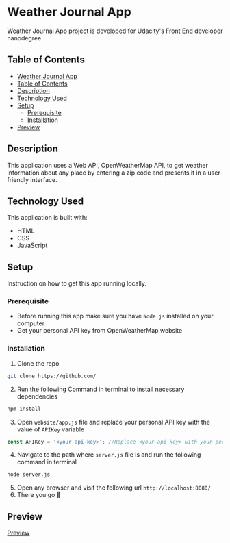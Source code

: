 # Weather Journal App

Weather Journal App project is developed for Udacity's Front End developer nanodegree.

## Table of Contents
- [Weather Journal App](#weather-journal-app)
- [Table of Contents](#table-of-contents)
- [Description](#description)
- [Technology Used](#technology-used)
- [Setup](#)
    - [Prerequisite](#prerequisite)
    - [Installation](#installation)
- [Preview](#preview)

## Description
This application uses a Web API, OpenWeatherMap API, to get weather information about any place by entering a zip code and presents it in a user-friendly interface.

## Technology Used
This application is built with: 
- HTML
- CSS
- JavaScript

## Setup
Instruction on how to get this app running locally.

### Prerequisite
- Before running this app make sure you have `Node.js` installed on your computer
- Get your personal API key from OpenWeatherMap website

### Installation
1. Clone the repo
```sh
git clone https://github.com/
``` 
2. Run the following Command in terminal to install necessary dependencies
```sh
npm install
```
3. Open `website/app.js` file and replace your personal API key with the value of `APIKey` variable
```javascript
const APIKey = '<your-api-key>'; //Replace <your-api-key> with your personal API key
```
4. Navigate to the path where `server.js` file is and run the following command in terminal
```sh
node server.js
```
5. Open any browser and visit the following url `http://localhost:8080/`
6. There you go :rocket:



## Preview
[Preview](images/preview.png)

